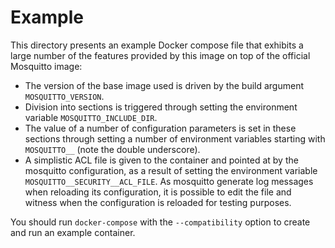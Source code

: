 # Example

This directory presents an example Docker compose file that exhibits a large
number of the features provided by this image on top of the official Mosquitto
image:

* The version of the base image used is driven by the build argument
  `MOSQUITTO_VERSION`.
* Division into sections is triggered through setting the environment variable
  `MOSQUITTO_INCLUDE_DIR`.
* The value of a number of configuration parameters is set in these sections
  through setting a number of environment variables starting with `MOSQUITTO__`
  (note the double underscore).
* A simplistic ACL file is given to the container and pointed at by the
  mosquitto configuration, as a result of setting the environment variable
  `MOSQUITTO__SECURITY__ACL_FILE`. As mosquitto generate log messages when
  reloading its configuration, it is possible to edit the file and witness when
  the configuration is reloaded for testing purposes.

You should run `docker-compose` with the `--compatibility` option to create and
run an example container.
